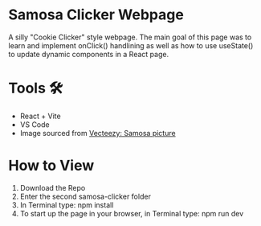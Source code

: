 # Samosa Clicker Webpage
A silly "Cookie Clicker" style webpage. The main goal of this page was to learn and implement onClick() handlining as well as how to use useState() to update dynamic components in a React page. 

# Tools 🛠️
- React + Vite
- VS Code
- Image sourced from [Vecteezy: Samosa picture](https://www.vecteezy.com/png/44280243-samosa-on-transparent-background)

# How to View
1. Download the Repo
2. Enter the second samosa-clicker folder
3. In Terminal type: npm install
4. To start up the page in your browser, in Terminal type: npm run dev
